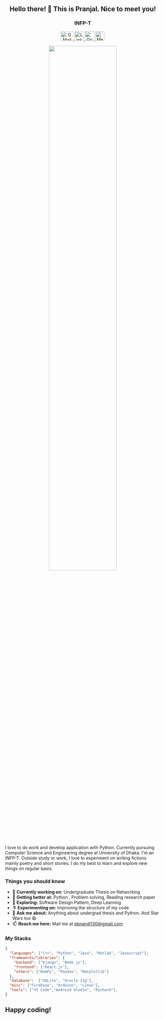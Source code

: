 <h2 align="center">Hello there! 👋 This is Pranjal. Nice to meet you</a>!</h2>
<h3 align="center">INFP-T</h3>
<p align="center">
   <a href="mailto:pknandi130@gmail.com" target="_blank"> 
     <img alt="GMail" src="https://upload.wikimedia.org/wikipedia/commons/thumb/7/7e/Gmail_icon_%282020%29.svg/512px-Gmail_icon_%282020%29.svg.png" width="40" height="30" >
  </a>
  <a href="https://www.linkedin.com/in/pranjal-kumar-nandi-24347b153/" target="_blank">
    <img alt="Linkedin" src="https://www.flaticon.com/svg/vstatic/svg/174/174857.svg?token=exp=1620335616~hmac=7e0dcf55ab142e526517307556e32e77" width="30" height="30" >
  </a>
  <a href="https://www.goodreads.com/user/show/68893621-pranjal" target="_blank">
    <img alt="Goodreads" src="http://d.gr-assets.com/misc/1454549160-1454549160_goodreads_misc.png" width="30" height="30" >
  </a>
  <a href="https://pknandi130.medium.com/" target="_blank">
    <img alt="Medium" src="https://miro.medium.com/max/1620/1*psYl0y9DUzZWtHzFJLIvTw.png" width="30" height="30" >
  </a>
</p>

<p align="center">

<img src="https://github-readme-stats.vercel.app/api?username=pknandi&count_private=true&show_icons=true&hide=issues&theme=tokyonight" width="66%"/>


<!--
**pknandi/pknandi** is a ✨ _special_ ✨ repository because its `README.md` (this file) appears on your GitHub profile.

Here are some ideas to get you started:

- 🔭 I’m currently working on ...
- 🌱 I’m currently learning ...
- 👯 I’m looking to collaborate on ...
- 🤔 I’m looking for help with ...
- 💬 Ask me about ...
- 📫 How to reach me: ...
- 😄 Pronouns: ...
- ⚡ Fun fact: ...
- 👋
-->


I love to do work and develop application with Python. Currently pursuing Computer Science and Engineering degree at University of Dhaka. I'm an INFP-T. Outside study or work, I love to experiment on writing fictions mainly poetry and short stories. I do my best to learn and explore new things on regular basis.

### Things you should know

- 🔭 <b>Currently working on:</b> Undergraduate Thesis on Networking
- 🌱 <b>Getting better at:</b> Python , Problem solving, Reading research paper  
- 🤔 <b>Exploring:</b> Software Design Pattern, Deep Learning
- ⚗️ <b>Experimenting on:</b> Improving the structure of my code
- 💬 <b>Ask me about:</b> Anything about undergrad thesis and Python. And Star Wars too 😄
- 📫 <b> Reach me here:</b> Mail me at  <a href="mailto:pknandi130@gmail.com" target="_blank"> pknandi130@gmail.com</a>

### My Stacks

```json
{
  "languages": ["C++", "Python", "Java", "Matlab", "Javascript"],
  "frameworks/libraries": {
    "backend": ["Django", "Node.js"],
    "frontend": ["React.js"],
    "others": ["NumPy", "Pandas", "Matplotlib"]  
  },
  "database":  ["SQLite", "Oracle 11g"],
  "misc": ["Firebase", "Arduino", "Linux"],
  "tools": ["VS Code","Android Studio", "Pycharm"],
}
```

## Happy coding!
